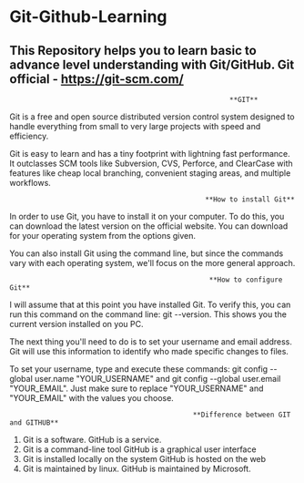 # Git-Github-Learning
This Repository helps you to learn basic to advance level understanding with Git/GitHub.
Git official -  https://git-scm.com/
--------------------------------------------------
                                                          **GIT**
Git is a free and open source distributed version control system designed to handle everything from small to very large projects with speed and efficiency.

Git is easy to learn and has a tiny footprint with lightning fast performance. It outclasses SCM tools like Subversion, CVS, Perforce, and ClearCase with features like cheap local branching, convenient staging areas, and multiple workflows.

                                                    **How to install Git**
In order to use Git, you have to install it on your computer. To do this, you can download the latest version on the official website. You can download for your operating system from the options given.

You can also install Git using the command line, but since the commands vary with each operating system, we'll focus on the more general approach.

                                                     **How to configure Git**
I will assume that at this point you have installed Git. To verify this, you can run this command on the command line: git --version. This shows you the current version installed on you PC.

The next thing you'll need to do is to set your username and email address. Git will use this information to identify who made specific changes to files.

To set your username, type and execute these commands: git config --global user.name "YOUR_USERNAME" and git config --global user.email "YOUR_EMAIL". Just make sure to replace "YOUR_USERNAME" and "YOUR_EMAIL" with the values you choose.



                                                 **Difference between GIT and GITHUB**
1.	Git is a software.	GitHub is a service.
2.	Git is a command-line tool	GitHub is a graphical user interface
3.	Git is installed locally on the system	GitHub is hosted on the web
4.	Git is maintained by linux.	GitHub is maintained by Microsoft.
